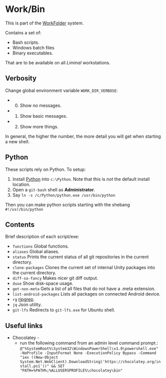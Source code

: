 # Work/Bin

This is part of the [WorkFolder](<https://github.com/LiminalVR/WorkFolder>) system.

Contains a set of:

* Bash scripts.
* Windows batch files
* Binary executables.

That are to be available on all _Liminal_ workstations.

## Verbosity
Change global environment variable `WORK_DIR_VERBOSE`:
* 0. Show no messages.
* 1. Show basic messages.
* 2. Show more things.

In general, the higher the number, the more detail you will get when starting a new shell.

## Python
These scripts rely on Python. To setup:
1. Install [Python](https://www.python.org/ftp/python/3.7.3/python-3.7.3-amd64.exe) into `c:\Python`. Note that this is *not* the default install location.
1. Open a `git-bash` shell as **Administrator**.
1. Say `ln -s /c/Python/python.exe /usr/bin/python`

Then you can make python scripts starting with the shebang `#!/usr/bin/python`

## Contents
Brief description of each script/exe:
  * `functions` Global functions.
  * `aliases` Global aliases.
  * `status` Prints the current status of all git repositories in the current directory.
  * `clone-packages` Clones the current set of internal Unity packages into the current directory.
  * `diff-so-fancy` Makes nicer git diff output.
  * `duse` Show disk-space usage.
  * `get-non-meta` Gets a list of all files that do not have a .meta extension.
  * `list-android-packages` Lists all packages on connected Android device.
  * `rg` [ripgrep](<https://github.com/BurntSushi/ripgrep/blob/master/README.md>).
  * `jq` Json utility.
  * `git-lfs` Redirects to `git-lfs.exe` for Ubuntu shell.

## Useful links
  * Chocolatey - 
    * run the following command from an admin level command prompt.:
    `@"%SystemRoot%\System32\WindowsPowerShell\v1.0\powershell.exe" -NoProfile -InputFormat None -ExecutionPolicy Bypass -Command "iex ((New-Object System.Net.WebClient).DownloadString('https://chocolatey.org/install.ps1'))" && SET "PATH=%PATH%;%ALLUSERSPROFILE%\chocolatey\bin"`
